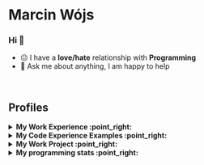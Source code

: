 <div><h1> Marcin Wójs</h1></div>

### Hi 👋

- :neutral_face: I have a **love/hate** relationship with **Programming**
- 💬 Ask me about anything, I am happy to help
<!-- - ⚡ Languages: **Python3 | SQL | HTML | CSS |** -->

<br />

## Profiles

<!-- start work experience section -->
<details>
<summary><b> My Work Experience :point_right: </b></summary>
<table>
  <thead>
    <tr>
      <th>Company</th>
      <th>Position</th>
      <th>Roles & responsibilities</th>
      <th>Duration</th>
    </tr>
  </thead>
  <tbody>
     <tr>
      <td><b><a href="https://github.com/marcinwojs">Portfolio</a> </b></td>
      <td>Junior Software Engineer</td>
      <td>.Net Core (AWS, Microservice(Azure)) Devloper</td>
      <td>FEB 2024 - Present</td>
    </tr>
  </tbody>
</table>
</details>
<!-- end work experience section -->

<!-- start work experience section -->
<details>
<summary><b> My Code Experience Examples :point_right: </b></summary>
<table>
  <thead>
    <tr>
      <th>Title</th>
    </tr>
  </thead>
  <tbody>
     <tr>
      <td><b><a href="https://github.com/marcinwojs/nextjs-firebase">nextjs-firebase</a> </b></td>
    </tr>
    <tr>
      <td><b><a href="https://github.com/marcinwojs/react-hook-form-with-zod-schema">react-hook-form-with-zod-schema</a> </b></td>
    </tr>
    <tr>
      <td><b><a href="https://github.com/marcinwojs/drag-and-drop">drag-and-drop</a> </b></td>
    </tr>
    <tr>
      <td><b><a href="https://github.com/marcinwojs/darkboard">darkboard</a> </b></td>
    </tr>
  </tbody>
</table>
</details>

<!-- start work project section -->
<details>
<summary><b> My Work Project :point_right:</b></summary>
<table>
  <thead>
    <tr>
      <th>Project Name</th>
      <th>Skills used</th>
      <th>Description</th>
    </tr>
  </thead>
  <tbody>
    <tr>
      <td><a href='https://github.com/marcinwojs'>Todo-App</a></td>
      <td>profile</td>
      <td>profile</td>
    </tr>

  </tbody>
</table>
</details>
<!-- end work project section -->

<details> 
<summary><b> My programming stats :point_right:</b></summary>
<table>
  <thead>
    <tr>
      <th>Project Name</th>
      <th>Skills used</th>
      <th>Description</th>
    </tr>
  </thead>
  <tbody>
    <tr>
      <td><a href='https://github.com/marcinwojs'>Todo-App</a></td>
      <td>profile</td>
      <td>profile</td>
    </tr>
  </tbody>
</table>
</details>
